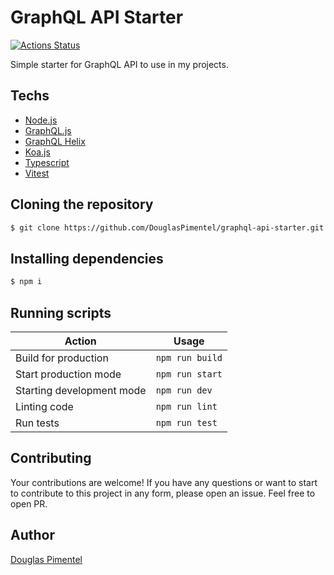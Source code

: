 # GraphQL API Starter

[![Actions Status](https://github.com/DouglasPimentel/graphql-api-starter/workflows/CI/badge.svg)](https://github.com/DouglasPimentel/graphql-api-starter/actions)

Simple starter for GraphQL API to use in my projects.

## Techs

- [Node.js](https://nodejs.org/en/)
- [GraphQL.js](https://github.com/graphql/graphql-js)
- [GraphQL Helix](https://www.graphql-helix.com/)
- [Koa.js](https://koajs.com/)
- [Typescript](https://www.typescriptlang.org/)
- [Vitest](https://vitest.dev/)

## Cloning the repository

```bash
$ git clone https://github.com/DouglasPimentel/graphql-api-starter.git
```

## Installing dependencies

```bash
$ npm i
```

## Running scripts

| Action                    | Usage           |
| ------------------------- | --------------- |
| Build for production      | `npm run build` |
| Start production mode     | `npm run start` |
| Starting development mode | `npm run dev`   |
| Linting code              | `npm run lint`  |
| Run tests                 | `npm run test`  |

## Contributing

Your contributions are welcome! If you have any questions or want to start to contribute to this project in any form, please open an issue. Feel free to open PR.

## Author

[Douglas Pimentel](https://twitter.com/doug_pimentel)
